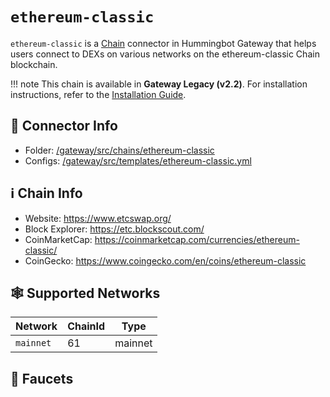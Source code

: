 # `ethereum-classic`

`ethereum-classic` is a [Chain](/chains) connector in Hummingbot Gateway that helps users connect to DEXs on various networks on the ethereum-classic Chain blockchain.


!!! note
    This chain is available in **Gateway Legacy (v2.2)**. For installation instructions, refer to the [Installation Guide](../legacy/installation.md).


## 📁 Connector Info

- Folder: [/gateway/src/chains/ethereum-classic](https://github.com/hummingbot/gateway/tree/main/src/chains/ethereum-classic)
- Configs: [/gateway/src/templates/ethereum-classic.yml](https://github.com/hummingbot/gateway/tree/main/src/templates/ethereum-classic.yml)

## ℹ️ Chain Info

- Website: https://www.etcswap.org/
- Block Explorer: https://etc.blockscout.com/
- CoinMarketCap: https://coinmarketcap.com/currencies/ethereum-classic/
- CoinGecko: https://www.coingecko.com/en/coins/ethereum-classic

## 🕸️ Supported Networks

| Network   | ChainId | Type    |
| --------- | ------- | ------- |
| `mainnet` | 61      | mainnet |

## 🚰 Faucets
